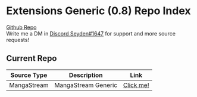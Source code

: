 # Extensions Generic (0.8) Repo Index

[Github Repo](https://github.com/Seyden/extensions-generic-0.8)
<br>
Write me a DM in [Discord Seyden#1647](https://discordapp.com/users/197818400196657152) for support and more source requests!

## Current Repo

| Source Type | Description |          Link |
| ---        |    ----   |         --- |
| MangaStream      | MangaStream Generic      | [Click me!](https://seyden.github.io/extensions-generic-0.8/mangastream/)    |

